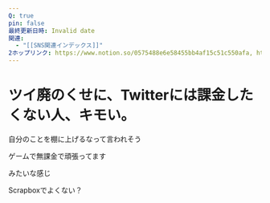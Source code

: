 ```yaml
---
Q: true
pin: false
最終更新日時: Invalid date
関連:
  - "[[SNS関連インデックス]]"
2ホップリンク: https://www.notion.so/0575488e6e58455bb4af15c51c550afa, https://www.notion.so/3786c29186b247cfa390f84a603faeb8, https://www.notion.so/3eba75d7b7e14b41ba9d84c1d10b9790, https://www.notion.so/559ec89162424a6ca6d8086a443c7e88, https://www.notion.so/69059831c9fe4d109f20eeef01105264, https://www.notion.so/a583df3159e944e7867af89fa47bc17b, https://www.notion.so/ce7496225ecf45ac9db8d7c3f16229d2, https://www.notion.so/e207807e82ea4f16902e7360ffb7fa8f, https://www.notion.so/e93c54fcef7e440e99d09d8eb293a988
---
```

# ツイ廃のくせに、Twitterには課金したくない人、キモい。

自分のことを棚に上げるなって言われそう

ゲームで無課金で頑張ってます

みたいな感じ

Scrapboxでよくない？